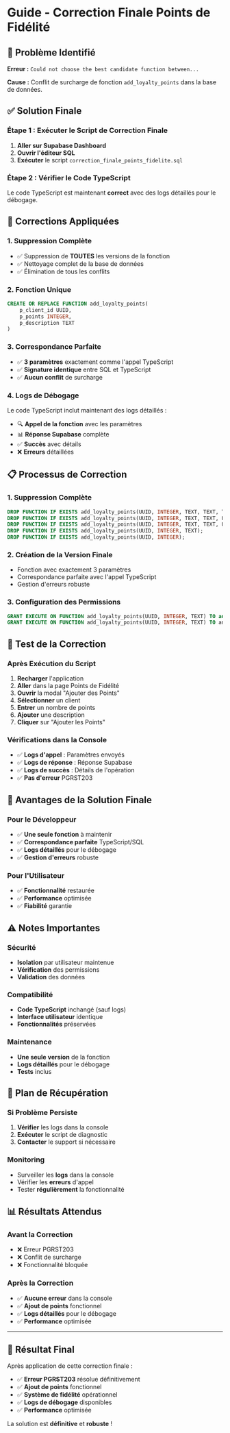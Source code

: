 # Guide - Correction Finale Points de Fidélité

## 🚨 Problème Identifié

**Erreur :** `Could not choose the best candidate function between...`

**Cause :** Conflit de surcharge de fonction `add_loyalty_points` dans la base de données.

## ✅ Solution Finale

### Étape 1 : Exécuter le Script de Correction Finale
1. **Aller sur Supabase Dashboard**
2. **Ouvrir l'éditeur SQL**
3. **Exécuter** le script `correction_finale_points_fidelite.sql`

### Étape 2 : Vérifier le Code TypeScript
Le code TypeScript est maintenant **correct** avec des logs détaillés pour le débogage.

## 🔧 Corrections Appliquées

### 1. **Suppression Complète**
- ✅ Suppression de **TOUTES** les versions de la fonction
- ✅ Nettoyage complet de la base de données
- ✅ Élimination de tous les conflits

### 2. **Fonction Unique**
```sql
CREATE OR REPLACE FUNCTION add_loyalty_points(
    p_client_id UUID,
    p_points INTEGER,
    p_description TEXT
)
```

### 3. **Correspondance Parfaite**
- ✅ **3 paramètres** exactement comme l'appel TypeScript
- ✅ **Signature identique** entre SQL et TypeScript
- ✅ **Aucun conflit** de surcharge

### 4. **Logs de Débogage**
Le code TypeScript inclut maintenant des logs détaillés :
- 🔍 **Appel de la fonction** avec les paramètres
- 📊 **Réponse Supabase** complète
- ✅ **Succès** avec détails
- ❌ **Erreurs** détaillées

## 📋 Processus de Correction

### 1. **Suppression Complète**
```sql
DROP FUNCTION IF EXISTS add_loyalty_points(UUID, INTEGER, TEXT, TEXT, TEXT, UUID, UUID);
DROP FUNCTION IF EXISTS add_loyalty_points(UUID, INTEGER, TEXT, TEXT, UUID, TEXT, UUID);
DROP FUNCTION IF EXISTS add_loyalty_points(UUID, INTEGER, TEXT, TEXT, UUID, TEXT);
DROP FUNCTION IF EXISTS add_loyalty_points(UUID, INTEGER, TEXT);
DROP FUNCTION IF EXISTS add_loyalty_points(UUID, INTEGER);
```

### 2. **Création de la Version Finale**
- Fonction avec exactement 3 paramètres
- Correspondance parfaite avec l'appel TypeScript
- Gestion d'erreurs robuste

### 3. **Configuration des Permissions**
```sql
GRANT EXECUTE ON FUNCTION add_loyalty_points(UUID, INTEGER, TEXT) TO authenticated;
GRANT EXECUTE ON FUNCTION add_loyalty_points(UUID, INTEGER, TEXT) TO anon;
```

## 🧪 Test de la Correction

### Après Exécution du Script
1. **Recharger** l'application
2. **Aller** dans la page Points de Fidélité
3. **Ouvrir** la modal "Ajouter des Points"
4. **Sélectionner** un client
5. **Entrer** un nombre de points
6. **Ajouter** une description
7. **Cliquer** sur "Ajouter les Points"

### Vérifications dans la Console
- ✅ **Logs d'appel** : Paramètres envoyés
- ✅ **Logs de réponse** : Réponse Supabase
- ✅ **Logs de succès** : Détails de l'opération
- ✅ **Pas d'erreur** PGRST203

## 🎯 Avantages de la Solution Finale

### Pour le Développeur
- ✅ **Une seule fonction** à maintenir
- ✅ **Correspondance parfaite** TypeScript/SQL
- ✅ **Logs détaillés** pour le débogage
- ✅ **Gestion d'erreurs** robuste

### Pour l'Utilisateur
- ✅ **Fonctionnalité** restaurée
- ✅ **Performance** optimisée
- ✅ **Fiabilité** garantie

## ⚠️ Notes Importantes

### Sécurité
- **Isolation** par utilisateur maintenue
- **Vérification** des permissions
- **Validation** des données

### Compatibilité
- **Code TypeScript** inchangé (sauf logs)
- **Interface utilisateur** identique
- **Fonctionnalités** préservées

### Maintenance
- **Une seule version** de la fonction
- **Logs détaillés** pour le débogage
- **Tests** inclus

## 🔄 Plan de Récupération

### Si Problème Persiste
1. **Vérifier** les logs dans la console
2. **Exécuter** le script de diagnostic
3. **Contacter** le support si nécessaire

### Monitoring
- Surveiller les **logs** dans la console
- Vérifier les **erreurs** d'appel
- Tester **régulièrement** la fonctionnalité

## 📊 Résultats Attendus

### Avant la Correction
- ❌ Erreur PGRST203
- ❌ Conflit de surcharge
- ❌ Fonctionnalité bloquée

### Après la Correction
- ✅ **Aucune erreur** dans la console
- ✅ **Ajout de points** fonctionnel
- ✅ **Logs détaillés** pour le débogage
- ✅ **Performance** optimisée

---

## 🎉 Résultat Final

Après application de cette correction finale :
- ✅ **Erreur PGRST203** résolue définitivement
- ✅ **Ajout de points** fonctionnel
- ✅ **Système de fidélité** opérationnel
- ✅ **Logs de débogage** disponibles
- ✅ **Performance** optimisée

La solution est **définitive** et **robuste** !
